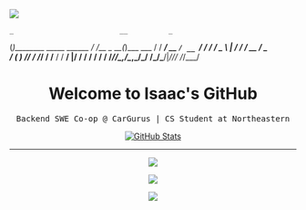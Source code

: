 ![](assets/images/header.png)

<p> 
  
    _                          __          _          
   (_)________ _____ ______   / /__ _   __(_)___  ___ 
  / / ___/ __ `/ __ `/ ___/  / / _ \ | / / / __ \/ _ \
 / (__  ) /_/ / /_/ / /__   / /  __/ |/ / / / / /  __/
/_/____/\__,_/\__,_/\___/  /_/\___/|___/_/_/ /_/\___/ 
                                                      

  <h1 align="center">
    <b>Welcome to Isaac's GitHub</b>
  </h1>
  <p align="center">
    <samp>Backend SWE Co-op @ CarGurus | CS Student at Northeastern</samp>
  </p>
</p>

<p align="center">
  <a href="https://github.com/isaac-levine">
    <img alt="GitHub Stats" src="https://github-readme-stats.vercel.app/api?username=isaac-levine&custom_title=GitHub%20Stats&show_icons=true&theme=github_dark&count_private=true&include_all_commits=true&hide_border=true" />
  </a>
</p>

-----

<p align="center">
  <a href="https://www.linkedin.com/in/isaacmlevine4">
    <img src="https://img.shields.io/badge/LinkedIn-Isaac Levine-0072B1?logo=linkedin&style=flat-square" />
  </a>
</p>
<p align="center">
  <a href="https://x.com/isaaclevine84">
    <img src="https://img.shields.io/badge/@isaaclevine84-000000?logo=x&logoColor=white&style=flat-square" />
  </a>
</p>
<p align="center">
  <a href="https://visitcount.itsvg.in">
    <img src="https://visitcount.itsvg.in/api?id=isaac-levine&label=Profile%20Views&color=12&icon=0&pretty=true" />
  </a>
</p>
  
<!-- <p align="center">
  <a href="https://github.com/isaac-levine">
    <img src="https://enkahcw3aqjzlyp.m.pipedream.net/?key=gh-wei&label=visitors&color=grey&style=flat" />
  </a>
</p> -->
